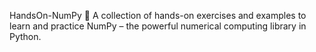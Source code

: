 HandsOn-NumPy 🚀
A collection of hands-on exercises and examples to learn and practice NumPy – the powerful numerical computing library in Python.
